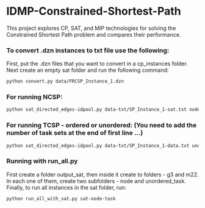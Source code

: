 # IDMP-Constrained-Shortest-Path
 This project explores CP, SAT, and MIP technologies for solving the Constrained Shortest Path problem and compares their performance.

### To convert .dzn instances to txt file use the following:
First, put the .dzn files that you want to convert in a cp_instances folder.
Next create an empty sat folder and run the following command:

```bash
python convert.py data/FRCSP_Instance_1.dzn
```

### For running NCSP:

```bash
python sat_directed_edges-idpool.py data-txt/SP_Instance_1-sat.txt node g3
```

### For running TCSP - ordered or unordered: (You need to add the number of task sets at the end of first line ...)
```bash
python sat_directed_edges-idpool.py data-txt/SP_Instance_1-data.txt unordered_task g3
```

### Running with run_all.py
First create a folder output_sat, then inside it create to folders - g3 and m22. 
In each one of them, create two subfolders - node and unordered_task. 
Finally, to run all instances in the sat folder, run:
```bash
python run_all_with_sat.py sat-node-task
```